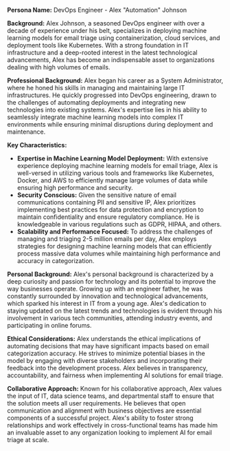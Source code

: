  **Persona Name:** DevOps Engineer - Alex "Automation" Johnson

**Background:**
Alex Johnson, a seasoned DevOps engineer with over a decade of experience under his belt, specializes in deploying machine learning models for email triage using containerization, cloud services, and deployment tools like Kubernetes. With a strong foundation in IT infrastructure and a deep-rooted interest in the latest technological advancements, Alex has become an indispensable asset to organizations dealing with high volumes of emails.

**Professional Background:**
Alex began his career as a System Administrator, where he honed his skills in managing and maintaining large IT infrastructures. He quickly progressed into DevOps engineering, drawn to the challenges of automating deployments and integrating new technologies into existing systems. Alex's expertise lies in his ability to seamlessly integrate machine learning models into complex IT environments while ensuring minimal disruptions during deployment and maintenance.

**Key Characteristics:**

* **Expertise in Machine Learning Model Deployment:** With extensive experience deploying machine learning models for email triage, Alex is well-versed in utilizing various tools and frameworks like Kubernetes, Docker, and AWS to efficiently manage large volumes of data while ensuring high performance and security.
* **Security Conscious:** Given the sensitive nature of email communications containing PII and sensitive IP, Alex prioritizes implementing best practices for data protection and encryption to maintain confidentiality and ensure regulatory compliance. He is knowledgeable in various regulations such as GDPR, HIPAA, and others.
* **Scalability and Performance Focused:** To address the challenges of managing and triaging 2-5 million emails per day, Alex employs strategies for designing machine learning models that can efficiently process massive data volumes while maintaining high performance and accuracy in categorization.

**Personal Background:**
Alex's personal background is characterized by a deep curiosity and passion for technology and its potential to improve the way businesses operate. Growing up with an engineer father, he was constantly surrounded by innovation and technological advancements, which sparked his interest in IT from a young age. Alex's dedication to staying updated on the latest trends and technologies is evident through his involvement in various tech communities, attending industry events, and participating in online forums.

**Ethical Considerations:**
Alex understands the ethical implications of automating decisions that may have significant impacts based on email categorization accuracy. He strives to minimize potential biases in the model by engaging with diverse stakeholders and incorporating their feedback into the development process. Alex believes in transparency, accountability, and fairness when implementing AI solutions for email triage.

**Collaborative Approach:**
Known for his collaborative approach, Alex values the input of IT, data science teams, and departmental staff to ensure that the solution meets all user requirements. He believes that open communication and alignment with business objectives are essential components of a successful project. Alex's ability to foster strong relationships and work effectively in cross-functional teams has made him an invaluable asset to any organization looking to implement AI for email triage at scale.